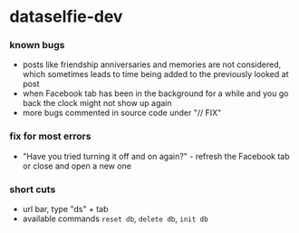 # dataselfie-dev

### known bugs
- posts like friendship anniversaries and memories are not considered, which sometimes leads to time being added to the previously looked at post
- when Facebook tab has been in the background for a while and you go back the clock might not show up again
- more bugs commented in source code under "// FIX"

### fix for most errors
- "Have you tried turning it off and on again?" - refresh the Facebook tab or close and open a new one

### short cuts
- url bar, type "ds" + tab
- available commands ```reset db```, ```delete db```, ```init db```